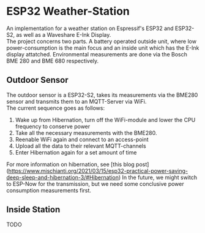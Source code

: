 # ESP32 Weather-Station
An implementation for a weather station on Espressif's ESP32 and ESP32-S2, as well as a Waveshare E-Ink Display.  
The project concerns two parts. A battery operated outside unit, where low power-consumption is the main focus and an inside unit which has the E-Ink display attatched.
Environmental measurements are done via the Bosch BME 280 and BME 680 respectively.

## Outdoor Sensor
The outdoor sensor is a ESP32-S2, takes its measurements via the BME280 sensor and transmits them to an MQTT-Server via WiFi.  
The current sequence goes as follows:  
1. Wake up from Hibernation, turn off the WiFi-module and lower the CPU frequency to conserve power
2. Take all the necessary measurements with the BME280.
3. Reenable WiFi again and connect to an access-point
4. Upload all the data to their relevant MQTT-channels
5. Enter Hibernation again for a set amount of time

For more information on hibernation, see [this blog post] (https://www.mischianti.org/2021/03/15/esp32-practical-power-saving-deep-sleep-and-hibernation-3/#Hibernation)
In the future, we might switch to ESP-Now for the transmission, but we need some conclusive power consumption measurements first.

## Inside Station
TODO
